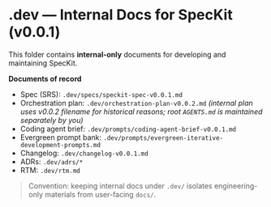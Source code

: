 # .dev — Internal Docs for SpecKit (v0.0.1)

This folder contains **internal-only** documents for developing and maintaining SpecKit.

**Documents of record**
- Spec (SRS): `.dev/specs/speckit-spec-v0.0.1.md`
- Orchestration plan: `.dev/orchestration-plan-v0.0.2.md`  *(internal plan uses v0.0.2 filename for historical reasons; root `AGENTS.md` is maintained separately by you)*
- Coding agent brief: `.dev/prompts/coding-agent-brief-v0.0.1.md`
- Evergreen prompt bank: `.dev/prompts/evergreen-iterative-development-prompts.md`
- Changelog: `.dev/changelog-v0.0.1.md`
- ADRs: `.dev/adrs/*`
- RTM: `.dev/rtm.md`

> Convention: keeping internal docs under `.dev/` isolates engineering-only materials from user-facing `docs/`.
